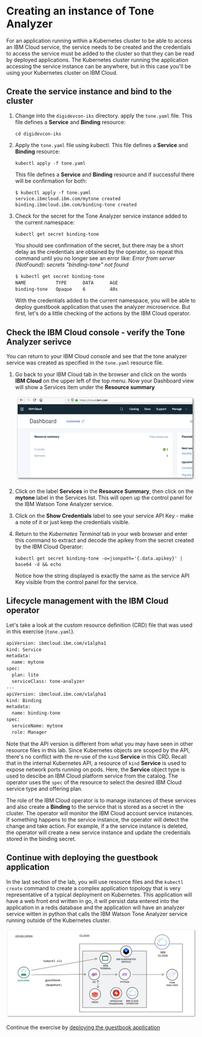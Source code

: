 # Creating an instance of Tone Analyzer

For an application running within a Kubernetes cluster to be able to access an IBM Cloud service, the service needs to be created and the credentials to access the service must be added to the cluster so that they can be read by deployed applications. The Kubernetes cluster running the application accessing the service instance can be anywhere, but in this case you'll be using your Kubernetes cluster on IBM Cloud.

## Create the service instance and bind to the cluster

1. Change into the `digidevcon-iks` directory. apply the `tone.yaml` file. This file defines a **Service** and **Binding** resource:

    ```console
    cd digidevcon-iks
    ```

1. Apply the `tone.yaml` file using kubectl. This file defines a **Service** and **Binding** resource:

    ```text
    kubectl apply -f tone.yaml
    ```

    This file defines a **Service** and **Binding** resource and if successful there will be confirmation for both:

    ```console
    $ kubectl apply -f tone.yaml
    service.ibmcloud.ibm.com/mytone created
    binding.ibmcloud.ibm.com/binding-tone created
    ```

1. Check for the secret for the Tone Analyzer service instance added to the current namespace:

    ```text
    kubectl get secret binding-tone
    ```

    You should see confirmation of the secret, but there may be a short delay as the credentials are obtained by the operator, so repeat this command until you no longer see an error like: *Error from server (NotFound): secrets "binding-tone" not found*

    ```bash
    $ kubectl get secret binding-tone
    NAME           TYPE      DATA      AGE
    binding-tone   Opaque    6         40s
    ```

    With the credentials added to the current namespace, you will be able to deploy guestbook application that uses the analyzer microservice. But first, let's do a little checking of the actions by the IBM Cloud operator.

## Check the IBM Cloud console - verify the Tone Analyzer serivce

You can return to your IBM Cloud console and see that the tone analyzer service was created as specified in the `tone.yaml` resource file.

1. Go back to your IBM Cloud tab in the browser and click on the words **IBM Cloud** on the upper left of the top menu. Now your Dashboard view will show a Services item under the **Resource summary**

    ![Updated Cloud Dashboard](../.gitbook/assets/updated-cloud-dashboard.png)

1. Click on the label **Services** in the **Resource Summary**, then click on the **mytone** label in the Services list. This will open up the control panel for the IBM Watson Tone Analyzer service.

1. Click on the **Show Credentials** label to see your service API Key - make a note of it or just keep the credentials visible.

1. Return to the *Kubernetes Terminal* tab in your web browser and enter this command to extract and decode the apikey from the secret created by the IBM Cloud Operator:

    ```text
    kubectl get secret binding-tone -o=jsonpath='{.data.apikey}' | base64 -d && echo
    ```

    Notice how the string displayed is exactly the same as the service API Key visible from the control panel for the service.

## Lifecycle management with the IBM Cloud operator

Let's take a look at the custom resource definition (CRD) file that was used in this exercise (`tone.yaml`).

```bash
apiVersion: ibmcloud.ibm.com/v1alpha1
kind: Service
metadata:
  name: mytone
spec:
  plan: lite
  serviceClass: tone-analyzer
---
apiVersion: ibmcloud.ibm.com/v1alpha1
kind: Binding
metadata:
  name: binding-tone
spec:
  serviceName: mytone
  role: Manager
```

Note that the API version is different from what you may have seen in other resource files in this lab. Since Kubernetes objects are scoped by the API, there's no conflict with the re-use of the `kind` **Service** in this CRD. Recall that in the internal Kubernetes API, a resource of `kind` **Service** is used to expose network ports running on pods. Here, the **Service** object type is used to descibe an IBM Cloud platform service from the catalog. The operator uses the `spec` of the resource to select the desired IBM Cloud service type and offering plan.

The role of the IBM Cloud operator is to manage instances of these services and also create a **Binding** to the service that is stored as a secret in the cluster.
The operator will monitor the IBM Cloud account service instances. If something happens to the service instance, the operator will detect the change and take action. For example, if a the service instance is deleted, the operator will create a new service instance and update the credentials stored in the binding secret.

## Continue with deploying the guestbook application

In the last section of the lab, you will use resource files and the `kubectl create` command to create a complex application topology that is very representative of a typical deployment on Kubernetes. This application will have a web front end written in go, it will persist data entered into the application in a redis database and the application will have an analyzer service witten in python that calls the IBM Watson Tone Analyzer service running outside of the Kubernetes cluster.

![Guestbook Application Topology](../.gitbook/assets/guestbook-topology.png)

Continue the exercise by [deploying the guestbook application](../exercise-5/README.md)
